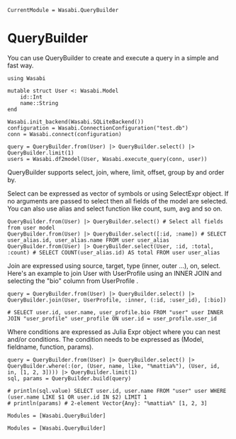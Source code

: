 ```@meta
CurrentModule = Wasabi.QueryBuilder
```

# QueryBuilder

You can use QueryBuilder to create and execute a query in a simple and fast way.
```
using Wasabi

mutable struct User <: Wasabi.Model
    id::Int
    name::String
end

Wasabi.init_backend(Wasabi.SQLiteBackend())
configuration = Wasabi.ConnectionConfiguration("test.db")
conn = Wasabi.connect(configuration)

query = QueryBuilder.from(User) |> QueryBuilder.select() |> QueryBuilder.limit(1)
users = Wasabi.df2model(User, Wasabi.execute_query(conn, user))
```

QueryBuilder supports select, join, where, limit, offset, group by and order by.

Select can be expressed as vector of symbols or using SelectExpr object. If no arguments are passed to select then all fields of the model are selected. You can also use alias and select function like count, sum, avg and so on.

```
QueryBuilder.from(User) |> QueryBuilder.select() # Select all fields from user model
QueryBuilder.from(User) |> QueryBuilder.select([:id, :name]) # SELECT user_alias.id, user_alias.name FROM user user_alias
QueryBuilder.from(User) |> QueryBuilder.select(User, :id, :total, :count) # SELECT COUNT(user_alias.id) AS total FROM user user_alias
```

Join are expressed using source, target, type (inner, outer ...), on, select.
Here's an example to join User with UserProfile using an INNER JOIN and selecting the "bio" column from UserProfile .


```
query = QueryBuilder.from(User) |> QueryBuilder.select() |> QueryBuilder.join(User, UserProfile, :inner, (:id, :user_id), [:bio])

# SELECT user.id, user.name, user_profile.bio FROM "user" user INNER JOIN "user_profile" user_profile ON user.id = user_profile.user_id
```

Where conditions are expressed as Julia Expr object where you can nest and/or conditions. The condition needs to be expressed as (Model, fieldname, function, params).

```
query = QueryBuilder.from(User) |> QueryBuilder.select() |> QueryBuilder.where(:(or, (User, name, like, "%mattia%"), (User, id, in, [1, 2, 3]))) |> QueryBuilder.limit(1)
sql, params = QueryBuilder.build(query)

# println(sql.value) SELECT user.id, user.name FROM "user" user WHERE (user.name LIKE $1 OR user.id IN $2) LIMIT 1
# println(params) # 2-element Vector{Any}: "%mattia%" [1, 2, 3]
```

```@index
Modules = [Wasabi.QueryBuilder]
```

```@autodocs
Modules = [Wasabi.QueryBuilder]
```